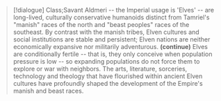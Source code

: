 >[!dialogue] Class;Savant
Aldmeri -- the Imperial usage is 'Elves' -- are long-lived, culturally conservative humanoids distinct from Tamriel's "manish" races of the north and "beast peoples" races of the southeast. By contrast with the manish tribes, Elven cultures and social institutions are stable and persistent; Elven nations are neither economically expansive nor militarily adventurous.
**(continue)**
Elves are conditionally fertile -- that is, they only conceive when population pressure is low -- so expanding populations do not force them to explore or war with neighbors. The arts, literature, sorceries, technology and theology that have flourished within ancient Elven cultures have profoundly shaped the development of the Empire's manish and beast races.